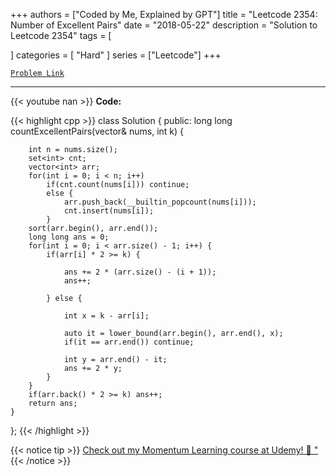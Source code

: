
+++
authors = ["Coded by Me, Explained by GPT"]
title = "Leetcode 2354: Number of Excellent Pairs"
date = "2018-05-22"
description = "Solution to Leetcode 2354"
tags = [
    
]
categories = [
    "Hard"
]
series = ["Leetcode"]
+++



[`Problem Link`](https://leetcode.com/problems/number-of-excellent-pairs/description/)

---
{{< youtube nan >}}
**Code:**

{{< highlight cpp >}}
class Solution {
public:
    long long countExcellentPairs(vector<int>& nums, int k) {
        
        int n = nums.size();
        set<int> cnt;
        vector<int> arr;
        for(int i = 0; i < n; i++)
            if(cnt.count(nums[i])) continue;
            else {
                arr.push_back(__builtin_popcount(nums[i]));
                cnt.insert(nums[i]);
            }
        sort(arr.begin(), arr.end());
        long long ans = 0;
        for(int i = 0; i < arr.size() - 1; i++) {
            if(arr[i] * 2 >= k) {
                
                ans += 2 * (arr.size() - (i + 1));
                ans++;

            } else {

                int x = k - arr[i];

                auto it = lower_bound(arr.begin(), arr.end(), x);
                if(it == arr.end()) continue;

                int y = arr.end() - it;
                ans += 2 * y;
            }
        }
        if(arr.back() * 2 >= k) ans++;
        return ans;
    }
};
{{< /highlight >}}



{{< notice tip >}}
[Check out my Momentum Learning course at Udemy! 🚀 "](https://www.udemy.com/course/blind-75-the-data-structures-and-algorithms-essentials/)
{{< /notice >}}

